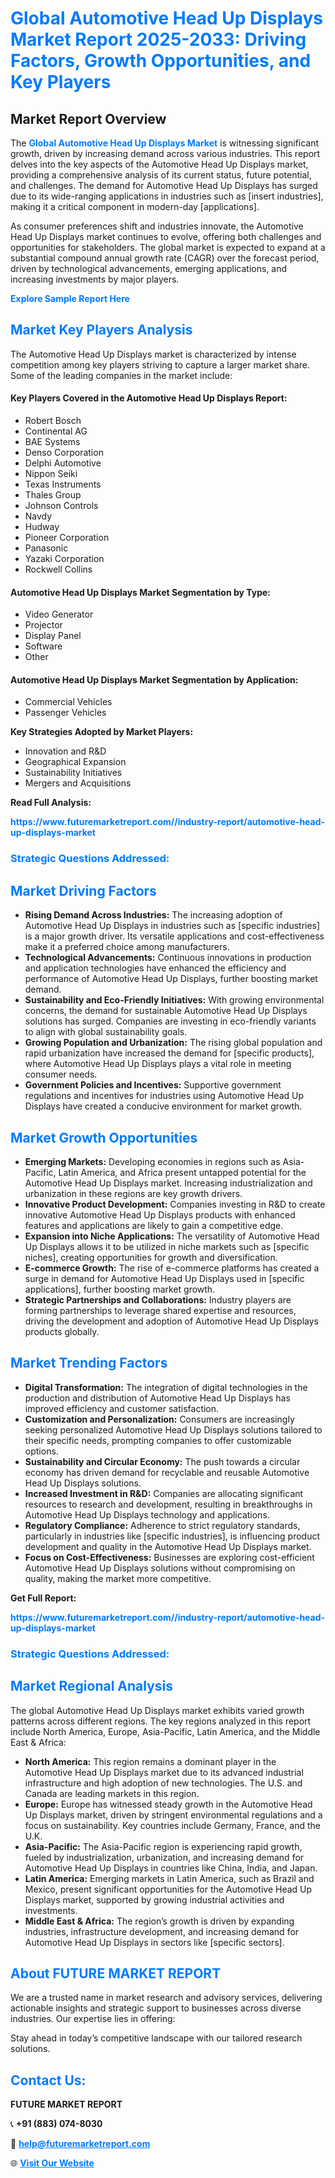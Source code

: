 <h1 style="color: #007BFF;">Global Automotive Head Up Displays Market Report 2025-2033: Driving Factors, Growth Opportunities, and Key Players</h1>

<section id="overview">
<h2>Market Report Overview</h2>
<p>The <a href="https://www.futuremarketreport.com//industry-report/automotive-head-up-displays-market" style="color: #007BFF; text-decoration: none;"><strong>Global Automotive Head Up Displays Market</strong></a> is witnessing significant growth, driven by increasing demand across various industries. This report delves into the key aspects of the Automotive Head Up Displays market, providing a comprehensive analysis of its current status, future potential, and challenges. The demand for Automotive Head Up Displays has surged due to its wide-ranging applications in industries such as [insert industries], making it a critical component in modern-day [applications].</p>
<p>As consumer preferences shift and industries innovate, the Automotive Head Up Displays market continues to evolve, offering both challenges and opportunities for stakeholders. The global market is expected to expand at a substantial compound annual growth rate (CAGR) over the forecast period, driven by technological advancements, emerging applications, and increasing investments by major players.</p>
</section>

<section id="overview">
<p><a href="https://www.futuremarketreport.com//request-sample/reportId=90797" style="color: #007BFF; text-decoration: none;"><strong>Explore Sample Report Here</strong></a></p>
</section>

<section id="key-players">
<h2 style="color: #007BFF;">Market Key Players Analysis</h2>
<p>The Automotive Head Up Displays market is characterized by intense competition among key players striving to capture a larger market share. Some of the leading companies in the market include:</p>
<h4>Key Players Covered in the Automotive Head Up Displays Report:</h4>
<ul><li>Robert Bosch</li><li>Continental AG</li><li>BAE Systems</li><li>Denso Corporation</li><li>Delphi Automotive</li><li>Nippon Seiki</li><li>Texas Instruments</li><li>Thales Group</li><li>Johnson Controls</li><li>Navdy</li><li>Hudway</li><li>Pioneer Corporation</li><li>Panasonic</li><li>Yazaki Corporation</li><li>Rockwell Collins</li></ul>
<h4>Automotive Head Up Displays Market Segmentation by Type:</h4>
<ul><li>Video Generator</li><li>Projector</li><li>Display Panel</li><li>Software</li><li>Other</li></ul>

<h4>Automotive Head Up Displays Market Segmentation by Application:</h4>
<ul><li>Commercial Vehicles</li><li>Passenger Vehicles</li></ul>
<p><strong>Key Strategies Adopted by Market Players:</strong></p>
<ul>
<li>Innovation and R&D</li>
<li>Geographical Expansion</li>
<li>Sustainability Initiatives</li>
<li>Mergers and Acquisitions</li>
</ul>
</section>

<section>
<p><strong>Read Full Analysis: </strong></p><a href="https://www.futuremarketreport.com//industry-report/automotive-head-up-displays-market" style="color: #007BFF; text-decoration: none;"><strong>https://www.futuremarketreport.com//industry-report/automotive-head-up-displays-market</strong></a>
<h3 style="color: #007BFF;">Strategic Questions Addressed:</h3>
</section>

<section id="driving-factors">
<h2 style="color: #007BFF;">Market Driving Factors</h2>
<ul>
<li><strong>Rising Demand Across Industries:</strong> The increasing adoption of Automotive Head Up Displays in industries such as [specific industries] is a major growth driver. Its versatile applications and cost-effectiveness make it a preferred choice among manufacturers.</li>
<li><strong>Technological Advancements:</strong> Continuous innovations in production and application technologies have enhanced the efficiency and performance of Automotive Head Up Displays, further boosting market demand.</li>
<li><strong>Sustainability and Eco-Friendly Initiatives:</strong> With growing environmental concerns, the demand for sustainable Automotive Head Up Displays solutions has surged. Companies are investing in eco-friendly variants to align with global sustainability goals.</li>
<li><strong>Growing Population and Urbanization:</strong> The rising global population and rapid urbanization have increased the demand for [specific products], where Automotive Head Up Displays plays a vital role in meeting consumer needs.</li>
<li><strong>Government Policies and Incentives:</strong> Supportive government regulations and incentives for industries using Automotive Head Up Displays have created a conducive environment for market growth.</li>
</ul>
</section>

<section id="growth-opportunities">
<h2 style="color: #007BFF;">Market Growth Opportunities</h2>
<ul>
<li><strong>Emerging Markets:</strong> Developing economies in regions such as Asia-Pacific, Latin America, and Africa present untapped potential for the Automotive Head Up Displays market. Increasing industrialization and urbanization in these regions are key growth drivers.</li>
<li><strong>Innovative Product Development:</strong> Companies investing in R&D to create innovative Automotive Head Up Displays products with enhanced features and applications are likely to gain a competitive edge.</li>
<li><strong>Expansion into Niche Applications:</strong> The versatility of Automotive Head Up Displays allows it to be utilized in niche markets such as [specific niches], creating opportunities for growth and diversification.</li>
<li><strong>E-commerce Growth:</strong> The rise of e-commerce platforms has created a surge in demand for Automotive Head Up Displays used in [specific applications], further boosting market growth.</li>
<li><strong>Strategic Partnerships and Collaborations:</strong> Industry players are forming partnerships to leverage shared expertise and resources, driving the development and adoption of Automotive Head Up Displays products globally.</li>
</ul>
</section>

<section id="trending-factors">
<h2 style="color: #007BFF;">Market Trending Factors</h2>
<ul>
<li><strong>Digital Transformation:</strong> The integration of digital technologies in the production and distribution of Automotive Head Up Displays has improved efficiency and customer satisfaction.</li>
<li><strong>Customization and Personalization:</strong> Consumers are increasingly seeking personalized Automotive Head Up Displays solutions tailored to their specific needs, prompting companies to offer customizable options.</li>
<li><strong>Sustainability and Circular Economy:</strong> The push towards a circular economy has driven demand for recyclable and reusable Automotive Head Up Displays solutions.</li>
<li><strong>Increased Investment in R&D:</strong> Companies are allocating significant resources to research and development, resulting in breakthroughs in Automotive Head Up Displays technology and applications.</li>
<li><strong>Regulatory Compliance:</strong> Adherence to strict regulatory standards, particularly in industries like [specific industries], is influencing product development and quality in the Automotive Head Up Displays market.</li>
<li><strong>Focus on Cost-Effectiveness:</strong> Businesses are exploring cost-efficient Automotive Head Up Displays solutions without compromising on quality, making the market more competitive.</li>
</ul>
</section>

<section>
<p><strong>Get Full Report: </strong></p><a href="https://www.futuremarketreport.com//industry-report/automotive-head-up-displays-market" style="color: #007BFF; text-decoration: none;"><strong>https://www.futuremarketreport.com//industry-report/automotive-head-up-displays-market</strong></a>
<h3 style="color: #007BFF;">Strategic Questions Addressed:</h3>
</section>


<section id="regional-analysis">
<h2 style="color: #007BFF;">Market Regional Analysis</h2>
<p>The global Automotive Head Up Displays market exhibits varied growth patterns across different regions. The key regions analyzed in this report include North America, Europe, Asia-Pacific, Latin America, and the Middle East & Africa:</p>
<ul>
<li><strong>North America:</strong> This region remains a dominant player in the Automotive Head Up Displays market due to its advanced industrial infrastructure and high adoption of new technologies. The U.S. and Canada are leading markets in this region.</li>
<li><strong>Europe:</strong> Europe has witnessed steady growth in the Automotive Head Up Displays market, driven by stringent environmental regulations and a focus on sustainability. Key countries include Germany, France, and the U.K.</li>
<li><strong>Asia-Pacific:</strong> The Asia-Pacific region is experiencing rapid growth, fueled by industrialization, urbanization, and increasing demand for Automotive Head Up Displays in countries like China, India, and Japan.</li>
<li><strong>Latin America:</strong> Emerging markets in Latin America, such as Brazil and Mexico, present significant opportunities for the Automotive Head Up Displays market, supported by growing industrial activities and investments.</li>
<li><strong>Middle East & Africa:</strong> The region’s growth is driven by expanding industries, infrastructure development, and increasing demand for Automotive Head Up Displays in sectors like [specific sectors].</li>
</ul>
</section>

<footer>
<h2 style="color: #007BFF;">About FUTURE MARKET REPORT</h2>
<p>We are a trusted name in market research and advisory services, delivering actionable insights and strategic support to businesses across diverse industries. Our expertise lies in offering:</p>

<p>Stay ahead in today’s competitive landscape with our tailored research solutions.</p>

<h2 style="color: #007BFF;">Contact Us:</h2>
<p><strong>FUTURE MARKET REPORT</strong></p>
<p>📞 <strong>+91 (883) 074-8030</strong></p>
<p>📧 <strong><a href="mailto:help@futuremarketreport.com" style="color: #007BFF;">help@futuremarketreport.com</a></strong></p>
<p>🌐 <strong><a href="https://www.futuremarketreport.com/" style="color: #007BFF;">Visit Our Website</a></strong></p>
</footer>